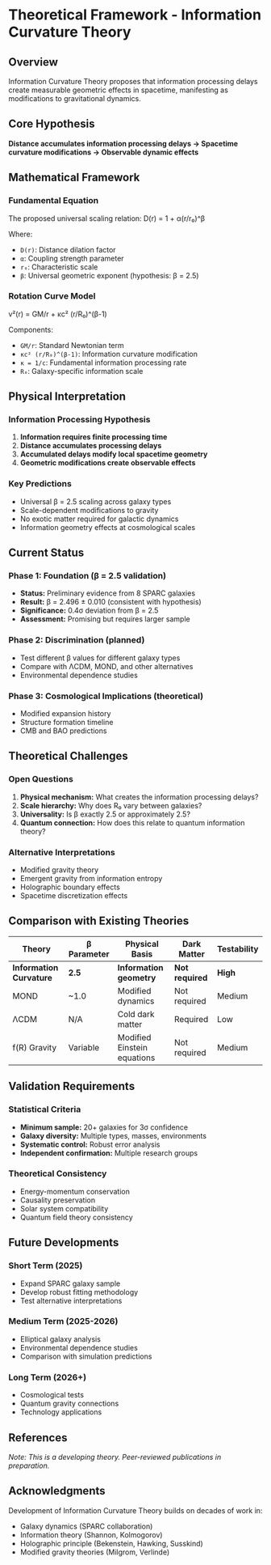 # Theoretical Framework - Information Curvature Theory

## Overview

Information Curvature Theory proposes that information processing delays create measurable geometric effects in spacetime, manifesting as modifications to gravitational dynamics.

## Core Hypothesis

**Distance accumulates information processing delays → Spacetime curvature modifications → Observable dynamic effects**

## Mathematical Framework

### Fundamental Equation
The proposed universal scaling relation:
D(r) = 1 + α(r/r₀)^β

Where:
- `D(r)`: Distance dilation factor
- `α`: Coupling strength parameter
- `r₀`: Characteristic scale  
- `β`: Universal geometric exponent (hypothesis: β = 2.5)

### Rotation Curve Model
v²(r) = GM/r + κc² (r/R₀)^(β-1)

Components:
- `GM/r`: Standard Newtonian term
- `κc² (r/R₀)^(β-1)`: Information curvature modification
- `κ = 1/c`: Fundamental information processing rate
- `R₀`: Galaxy-specific information scale

## Physical Interpretation

### Information Processing Hypothesis
1. **Information requires finite processing time**
2. **Distance accumulates processing delays**
3. **Accumulated delays modify local spacetime geometry**
4. **Geometric modifications create observable effects**

### Key Predictions
- Universal β = 2.5 scaling across galaxy types
- Scale-dependent modifications to gravity
- No exotic matter required for galactic dynamics
- Information geometry effects at cosmological scales

## Current Status

### Phase 1: Foundation (β = 2.5 validation)
- **Status:** Preliminary evidence from 8 SPARC galaxies
- **Result:** β = 2.496 ± 0.010 (consistent with hypothesis)
- **Significance:** 0.4σ deviation from β = 2.5
- **Assessment:** Promising but requires larger sample

### Phase 2: Discrimination (planned)
- Test different β values for different galaxy types
- Compare with ΛCDM, MOND, and other alternatives
- Environmental dependence studies

### Phase 3: Cosmological Implications (theoretical)
- Modified expansion history
- Structure formation timeline
- CMB and BAO predictions

## Theoretical Challenges

### Open Questions
1. **Physical mechanism:** What creates the information processing delays?
2. **Scale hierarchy:** Why does R₀ vary between galaxies?
3. **Universality:** Is β exactly 2.5 or approximately 2.5?
4. **Quantum connection:** How does this relate to quantum information theory?

### Alternative Interpretations
- Modified gravity theory
- Emergent gravity from information entropy
- Holographic boundary effects
- Spacetime discretization effects

## Comparison with Existing Theories

| Theory | β Parameter | Physical Basis | Dark Matter | Testability |
|--------|-------------|----------------|-------------|-------------|
| **Information Curvature** | **2.5** | **Information geometry** | **Not required** | **High** |
| MOND | ~1.0 | Modified dynamics | Not required | Medium |
| ΛCDM | N/A | Cold dark matter | Required | Low |
| f(R) Gravity | Variable | Modified Einstein equations | Not required | Medium |

## Validation Requirements

### Statistical Criteria
- **Minimum sample:** 20+ galaxies for 3σ confidence
- **Galaxy diversity:** Multiple types, masses, environments
- **Systematic control:** Robust error analysis
- **Independent confirmation:** Multiple research groups

### Theoretical Consistency
- Energy-momentum conservation
- Causality preservation
- Solar system compatibility
- Quantum field theory consistency

## Future Developments

### Short Term (2025)
- Expand SPARC galaxy sample
- Develop robust fitting methodology
- Test alternative interpretations

### Medium Term (2025-2026)
- Elliptical galaxy analysis
- Environmental dependence studies
- Comparison with simulation predictions

### Long Term (2026+)
- Cosmological tests
- Quantum gravity connections
- Technology applications

## References

*Note: This is a developing theory. Peer-reviewed publications in preparation.*

## Acknowledgments

Development of Information Curvature Theory builds on decades of work in:
- Galaxy dynamics (SPARC collaboration)
- Information theory (Shannon, Kolmogorov)
- Holographic principle (Bekenstein, Hawking, Susskind)
- Modified gravity theories (Milgrom, Verlinde)
